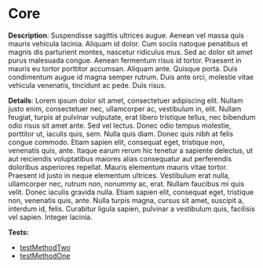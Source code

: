 # Core

**Description**: Suspendisse sagittis ultrices augue. Aenean vel massa quis mauris vehicula lacinia. Aliquam id dolor. Cum sociis natoque penatibus et magnis dis parturient montes, nascetur ridiculus mus. Sed ac dolor sit amet purus malesuada congue. Aenean fermentum risus id tortor. Praesent in mauris eu tortor porttitor accumsan. Aliquam ante. Quisque porta. Duis condimentum augue id magna semper rutrum. Duis ante orci, molestie vitae vehicula venenatis, tincidunt ac pede. Duis risus.

**Details**: Lorem ipsum dolor sit amet, consectetuer adipiscing elit. Nullam justo enim, consectetuer nec, ullamcorper ac, vestibulum in, elit. Nullam feugiat, turpis at pulvinar vulputate, erat libero tristique tellus, nec bibendum odio risus sit amet ante. Sed vel lectus. Donec odio tempus molestie, porttitor ut, iaculis quis, sem. Nulla quis diam. Donec quis nibh at felis congue commodo. Etiam sapien elit, consequat eget, tristique non, venenatis quis, ante. Itaque earum rerum hic tenetur a sapiente delectus, ut aut reiciendis voluptatibus maiores alias consequatur aut perferendis doloribus asperiores repellat. Mauris elementum mauris vitae tortor. Praesent id justo in neque elementum ultrices. Vestibulum erat nulla, ullamcorper nec, rutrum non, nonummy ac, erat. Nullam faucibus mi quis velit. Donec iaculis gravida nulla. Etiam sapien elit, consequat eget, tristique non, venenatis quis, ante. Nulla turpis magna, cursus sit amet, suscipit a, interdum id, felis. Curabitur ligula sapien, pulvinar a vestibulum quis, facilisis vel sapien. Integer lacinia.

<!-- generated part -->
**Tests:**
- [testMethodTwo](../../../.././docs/actual/option3/io.skodjob.DummyTest.md)
- [testMethodOne](../../../.././docs/actual/option3/io.skodjob.DummyTest.md)
